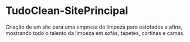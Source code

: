 # TudoClean-SitePrincipal
 Criação de um site para uma empresa de limpeza para estofados e afins, mostrando todo o talento da limpeza em sofás, tapetes, cortinas e camas.
